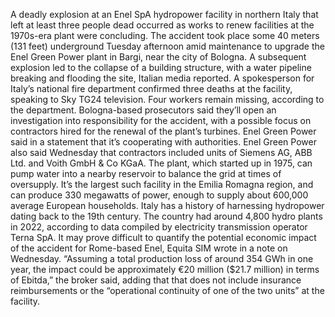 A deadly explosion at an Enel SpA hydropower facility in northern Italy that left at least three people dead occurred as works to renew facilities at the 1970s-era plant were concluding.
The accident took place some 40 meters (131 feet) underground Tuesday afternoon amid maintenance to upgrade the Enel Green Power plant in Bargi, near the city of Bologna. A subsequent explosion led to the collapse of a building structure, with a water pipeline breaking and flooding the site, Italian media reported.
A spokesperson for Italy’s national fire department confirmed three deaths at the facility, speaking to Sky TG24 television. Four workers remain missing, according to the department.
Bologna-based prosecutors said they’ll open an investigation into responsibility for the accident, with a possible focus on contractors hired for the renewal of the plant’s turbines. Enel Green Power said in a statement that it’s cooperating with authorities.
Enel Green Power also said Wednesday that contractors included units of Siemens AG, ABB Ltd. and Voith GmbH & Co KGaA.
The plant, which started up in 1975, can pump water into a nearby reservoir to balance the grid at times of oversupply. It’s the largest such facility in the Emilia Romagna region, and can produce 330 megawatts of power, enough to supply about 600,000 average European households.
Italy has a history of harnessing hydropower dating back to the 19th century. The country had around 4,800 hydro plants in 2022, according to data compiled by electricity transmission operator Terna SpA.
It may prove difficult to quantify the potential economic impact of the accident for Rome-based Enel, Equita SIM wrote in a note on Wednesday. “Assuming a total production loss of around 354 GWh in one year, the impact could be approximately €20 million ($21.7 million) in terms of Ebitda,” the broker said, adding that that does not include insurance reimbursements or the “operational continuity of one of the two units” at the facility.